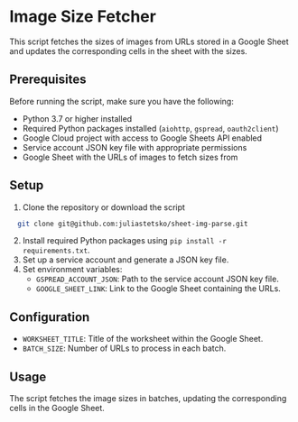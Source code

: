 # Image Size Fetcher

This script fetches the sizes of images from URLs stored in a Google Sheet and updates the corresponding cells in the sheet with the sizes.

## Prerequisites

Before running the script, make sure you have the following:

- Python 3.7 or higher installed
- Required Python packages installed (`aiohttp`, `gspread`, `oauth2client`)
- Google Cloud project with access to Google Sheets API enabled
- Service account JSON key file with appropriate permissions
- Google Sheet with the URLs of images to fetch sizes from

## Setup

1. Clone the repository or download the script 
  ```bash
    git clone git@github.com:juliastetsko/sheet-img-parse.git
   ```
2. Install required Python packages using `pip install -r requirements.txt`.
3. Set up a service account and generate a JSON key file. 
4. Set environment variables:
   - `GSPREAD_ACCOUNT_JSON`: Path to the service account JSON key file.
   - `GOOGLE_SHEET_LINK`: Link to the Google Sheet containing the URLs.

## Configuration

- `WORKSHEET_TITLE`: Title of the worksheet within the Google Sheet.
- `BATCH_SIZE`: Number of URLs to process in each batch.

## Usage

The script fetches the image sizes in batches, updating the corresponding cells in the Google Sheet.


